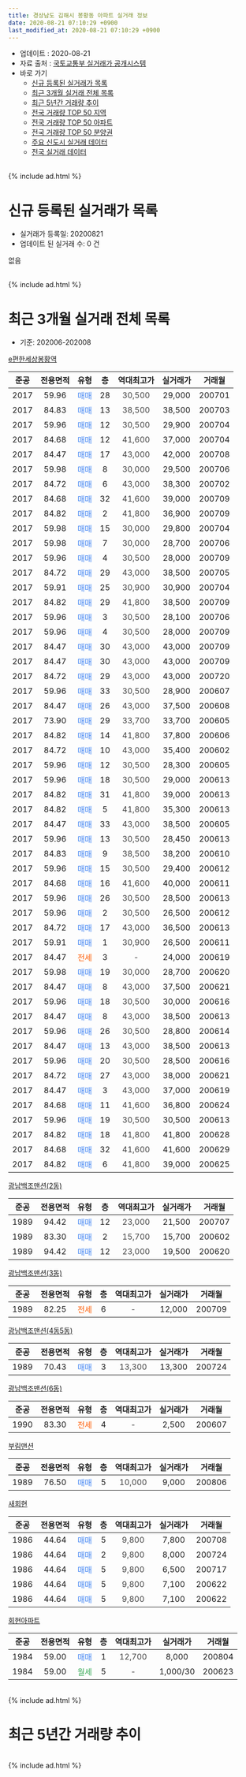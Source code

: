 ```yaml
---
title: 경상남도 김해시 봉황동 아파트 실거래 정보
date: 2020-08-21 07:10:29 +0900
last_modified_at: 2020-08-21 07:10:29 +0900
---
```


* 업데이트 : 2020-08-21
* 자료 출처 : [국토교통부 실거래가 공개시스템](http://rt.molit.go.kr)
* 바로 가기
    * [신규 등록된 실거래가 목록](#신규-등록된-실거래가-목록)
    * [최근 3개월 실거래 전체 목록](#최근-3개월-실거래-전체-목록)
    * [최근 5년간 거래량 추이](#최근-5년간-거래량-추이)
    * [전국 거래량 TOP 50 지역](https://inasie.github.io/apt-trade-info/최근-3개월-전국에서-가장-거래가-많이-발생한-지역)
    * [전국 거래량 TOP 50 아파트](https://inasie.github.io/apt-trade-info/최근-3개월-전국에서-가장-거래가-많이-발생한-아파트)
    * [전국 거래량 TOP 50 분양권](https://inasie.github.io/apt-trade-info/최근-3개월-전국에서-가장-거래가-많이-발생한-분양권)
    * [주요 신도시 실거래 데이터](https://inasie.github.io/apt-trade-info/주요-신도시)
    * [전국 실거래 데이터](https://inasie.github.io/apt-trade-info/전국)
<br>
{% include ad.html %}
<br>

# 신규 등록된 실거래가 목록
* 실거래가 등록일: 20200821
* 업데이트 된 실거래 수: 0 건

없음

<br>
{% include ad.html %}
<br>

# 최근 3개월 실거래 전체 목록
* 기준: 202006-202008


[e편한세상봉황역](https://search.naver.com/search.naver?query=%EA%B2%BD%EC%83%81%EB%82%A8%EB%8F%84+%EA%B9%80%ED%95%B4%EC%8B%9C+%EB%B4%89%ED%99%A9%EB%8F%99+e%ED%8E%B8%ED%95%9C%EC%84%B8%EC%83%81%EB%B4%89%ED%99%A9%EC%97%AD)

|준공|전용면적|유형|층|역대최고가|실거래가|거래월|
|:---:|:---:|:---:|:---:|:---:|:---:|:---:|
|2017|59.96|<span style="color:#4285f3">매매</span>|28|<span style="color:#444444">30,500</span>|29,000|200701|
|2017|84.83|<span style="color:#4285f3">매매</span>|13|<span style="color:#444444">38,500</span>|38,500|200703|
|2017|59.96|<span style="color:#4285f3">매매</span>|12|<span style="color:#444444">30,500</span>|29,900|200704|
|2017|84.68|<span style="color:#4285f3">매매</span>|12|<span style="color:#444444">41,600</span>|37,000|200704|
|2017|84.47|<span style="color:#4285f3">매매</span>|17|<span style="color:#444444">43,000</span>|42,000|200708|
|2017|59.98|<span style="color:#4285f3">매매</span>|8|<span style="color:#444444">30,000</span>|29,500|200706|
|2017|84.72|<span style="color:#4285f3">매매</span>|6|<span style="color:#444444">43,000</span>|38,300|200702|
|2017|84.68|<span style="color:#4285f3">매매</span>|32|<span style="color:#444444">41,600</span>|39,000|200709|
|2017|84.82|<span style="color:#4285f3">매매</span>|2|<span style="color:#444444">41,800</span>|36,900|200709|
|2017|59.98|<span style="color:#4285f3">매매</span>|15|<span style="color:#444444">30,000</span>|29,800|200704|
|2017|59.98|<span style="color:#4285f3">매매</span>|7|<span style="color:#444444">30,000</span>|28,700|200706|
|2017|59.96|<span style="color:#4285f3">매매</span>|4|<span style="color:#444444">30,500</span>|28,000|200709|
|2017|84.72|<span style="color:#4285f3">매매</span>|29|<span style="color:#444444">43,000</span>|38,500|200705|
|2017|59.91|<span style="color:#4285f3">매매</span>|25|<span style="color:#444444">30,900</span>|30,900|200704|
|2017|84.82|<span style="color:#4285f3">매매</span>|29|<span style="color:#444444">41,800</span>|38,500|200709|
|2017|59.96|<span style="color:#4285f3">매매</span>|3|<span style="color:#444444">30,500</span>|28,100|200706|
|2017|59.96|<span style="color:#4285f3">매매</span>|4|<span style="color:#444444">30,500</span>|28,000|200709|
|2017|84.47|<span style="color:#4285f3">매매</span>|30|<span style="color:#444444">43,000</span>|43,000|200709|
|2017|84.47|<span style="color:#4285f3">매매</span>|30|<span style="color:#444444">43,000</span>|43,000|200709|
|2017|84.72|<span style="color:#4285f3">매매</span>|29|<span style="color:#444444">43,000</span>|43,000|200720|
|2017|59.96|<span style="color:#4285f3">매매</span>|33|<span style="color:#444444">30,500</span>|28,900|200607|
|2017|84.47|<span style="color:#4285f3">매매</span>|26|<span style="color:#444444">43,000</span>|37,500|200608|
|2017|73.90|<span style="color:#4285f3">매매</span>|29|<span style="color:#444444">33,700</span>|33,700|200605|
|2017|84.82|<span style="color:#4285f3">매매</span>|14|<span style="color:#444444">41,800</span>|37,800|200606|
|2017|84.72|<span style="color:#4285f3">매매</span>|10|<span style="color:#444444">43,000</span>|35,400|200602|
|2017|59.96|<span style="color:#4285f3">매매</span>|12|<span style="color:#444444">30,500</span>|28,300|200605|
|2017|59.96|<span style="color:#4285f3">매매</span>|18|<span style="color:#444444">30,500</span>|29,000|200613|
|2017|84.82|<span style="color:#4285f3">매매</span>|31|<span style="color:#444444">41,800</span>|39,000|200613|
|2017|84.82|<span style="color:#4285f3">매매</span>|5|<span style="color:#444444">41,800</span>|35,300|200613|
|2017|84.47|<span style="color:#4285f3">매매</span>|33|<span style="color:#444444">43,000</span>|38,500|200605|
|2017|59.96|<span style="color:#4285f3">매매</span>|13|<span style="color:#444444">30,500</span>|28,450|200613|
|2017|84.83|<span style="color:#4285f3">매매</span>|9|<span style="color:#444444">38,500</span>|38,200|200610|
|2017|59.96|<span style="color:#4285f3">매매</span>|15|<span style="color:#444444">30,500</span>|29,400|200612|
|2017|84.68|<span style="color:#4285f3">매매</span>|16|<span style="color:#444444">41,600</span>|40,000|200611|
|2017|59.96|<span style="color:#4285f3">매매</span>|26|<span style="color:#444444">30,500</span>|28,500|200613|
|2017|59.96|<span style="color:#4285f3">매매</span>|2|<span style="color:#444444">30,500</span>|26,500|200612|
|2017|84.72|<span style="color:#4285f3">매매</span>|17|<span style="color:#444444">43,000</span>|36,500|200613|
|2017|59.91|<span style="color:#4285f3">매매</span>|1|<span style="color:#444444">30,900</span>|26,500|200611|
|2017|84.47|<span style="color:#ff5a00">전세</span>|3|<span style="color:#444444">-</span>|24,000|200619|
|2017|59.98|<span style="color:#4285f3">매매</span>|19|<span style="color:#444444">30,000</span>|28,700|200620|
|2017|84.47|<span style="color:#4285f3">매매</span>|8|<span style="color:#444444">43,000</span>|37,500|200621|
|2017|59.96|<span style="color:#4285f3">매매</span>|18|<span style="color:#444444">30,500</span>|30,000|200616|
|2017|84.47|<span style="color:#4285f3">매매</span>|8|<span style="color:#444444">43,000</span>|38,500|200613|
|2017|59.96|<span style="color:#4285f3">매매</span>|26|<span style="color:#444444">30,500</span>|28,800|200614|
|2017|84.47|<span style="color:#4285f3">매매</span>|13|<span style="color:#444444">43,000</span>|38,500|200613|
|2017|59.96|<span style="color:#4285f3">매매</span>|20|<span style="color:#444444">30,500</span>|28,500|200616|
|2017|84.72|<span style="color:#4285f3">매매</span>|27|<span style="color:#444444">43,000</span>|38,000|200621|
|2017|84.47|<span style="color:#4285f3">매매</span>|3|<span style="color:#444444">43,000</span>|37,000|200619|
|2017|84.68|<span style="color:#4285f3">매매</span>|11|<span style="color:#444444">41,600</span>|36,800|200624|
|2017|59.96|<span style="color:#4285f3">매매</span>|19|<span style="color:#444444">30,500</span>|30,500|200613|
|2017|84.82|<span style="color:#4285f3">매매</span>|18|<span style="color:#444444">41,800</span>|41,800|200628|
|2017|84.68|<span style="color:#4285f3">매매</span>|32|<span style="color:#444444">41,600</span>|41,600|200629|
|2017|84.82|<span style="color:#4285f3">매매</span>|6|<span style="color:#444444">41,800</span>|39,000|200625|


<script async src="//pagead2.googlesyndication.com/pagead/js/adsbygoogle.js"></script>
<!-- 기본 -->
<ins class="adsbygoogle"
     style="display:block"
     data-ad-client="ca-pub-2446590836940007"
     data-ad-slot="1659523306"
     data-ad-format="auto"
     data-full-width-responsive="true"></ins>
<script>
(adsbygoogle = window.adsbygoogle || []).push({});
</script>


[광남백조맨션(2동)](https://search.naver.com/search.naver?query=%EA%B2%BD%EC%83%81%EB%82%A8%EB%8F%84+%EA%B9%80%ED%95%B4%EC%8B%9C+%EB%B4%89%ED%99%A9%EB%8F%99+%EA%B4%91%EB%82%A8%EB%B0%B1%EC%A1%B0%EB%A7%A8%EC%85%98%282%EB%8F%99%29)

|준공|전용면적|유형|층|역대최고가|실거래가|거래월|
|:---:|:---:|:---:|:---:|:---:|:---:|:---:|
|1989|94.42|<span style="color:#4285f3">매매</span>|12|<span style="color:#444444">23,000</span>|21,500|200707|
|1989|83.30|<span style="color:#4285f3">매매</span>|2|<span style="color:#444444">15,700</span>|15,700|200602|
|1989|94.42|<span style="color:#4285f3">매매</span>|12|<span style="color:#444444">23,000</span>|19,500|200620|

[광남백조맨션(3동)](https://search.naver.com/search.naver?query=%EA%B2%BD%EC%83%81%EB%82%A8%EB%8F%84+%EA%B9%80%ED%95%B4%EC%8B%9C+%EB%B4%89%ED%99%A9%EB%8F%99+%EA%B4%91%EB%82%A8%EB%B0%B1%EC%A1%B0%EB%A7%A8%EC%85%98%283%EB%8F%99%29)

|준공|전용면적|유형|층|역대최고가|실거래가|거래월|
|:---:|:---:|:---:|:---:|:---:|:---:|:---:|
|1989|82.25|<span style="color:#ff5a00">전세</span>|6|<span style="color:#444444">-</span>|12,000|200709|

[광남백조맨션(4동5동)](https://search.naver.com/search.naver?query=%EA%B2%BD%EC%83%81%EB%82%A8%EB%8F%84+%EA%B9%80%ED%95%B4%EC%8B%9C+%EB%B4%89%ED%99%A9%EB%8F%99+%EA%B4%91%EB%82%A8%EB%B0%B1%EC%A1%B0%EB%A7%A8%EC%85%98%284%EB%8F%995%EB%8F%99%29)

|준공|전용면적|유형|층|역대최고가|실거래가|거래월|
|:---:|:---:|:---:|:---:|:---:|:---:|:---:|
|1989|70.43|<span style="color:#4285f3">매매</span>|3|<span style="color:#444444">13,300</span>|13,300|200724|

[광남백조맨션(6동)](https://search.naver.com/search.naver?query=%EA%B2%BD%EC%83%81%EB%82%A8%EB%8F%84+%EA%B9%80%ED%95%B4%EC%8B%9C+%EB%B4%89%ED%99%A9%EB%8F%99+%EA%B4%91%EB%82%A8%EB%B0%B1%EC%A1%B0%EB%A7%A8%EC%85%98%286%EB%8F%99%29)

|준공|전용면적|유형|층|역대최고가|실거래가|거래월|
|:---:|:---:|:---:|:---:|:---:|:---:|:---:|
|1990|83.30|<span style="color:#ff5a00">전세</span>|4|<span style="color:#444444">-</span>|2,500|200607|

[부림맨션](https://search.naver.com/search.naver?query=%EA%B2%BD%EC%83%81%EB%82%A8%EB%8F%84+%EA%B9%80%ED%95%B4%EC%8B%9C+%EB%B4%89%ED%99%A9%EB%8F%99+%EB%B6%80%EB%A6%BC%EB%A7%A8%EC%85%98)

|준공|전용면적|유형|층|역대최고가|실거래가|거래월|
|:---:|:---:|:---:|:---:|:---:|:---:|:---:|
|1989|76.50|<span style="color:#4285f3">매매</span>|5|<span style="color:#444444">10,000</span>|9,000|200806|

[새회현](https://search.naver.com/search.naver?query=%EA%B2%BD%EC%83%81%EB%82%A8%EB%8F%84+%EA%B9%80%ED%95%B4%EC%8B%9C+%EB%B4%89%ED%99%A9%EB%8F%99+%EC%83%88%ED%9A%8C%ED%98%84)

|준공|전용면적|유형|층|역대최고가|실거래가|거래월|
|:---:|:---:|:---:|:---:|:---:|:---:|:---:|
|1986|44.64|<span style="color:#4285f3">매매</span>|5|<span style="color:#444444">9,800</span>|7,800|200708|
|1986|44.64|<span style="color:#4285f3">매매</span>|2|<span style="color:#444444">9,800</span>|8,000|200724|
|1986|44.64|<span style="color:#4285f3">매매</span>|5|<span style="color:#444444">9,800</span>|6,500|200717|
|1986|44.64|<span style="color:#4285f3">매매</span>|5|<span style="color:#444444">9,800</span>|7,100|200622|
|1986|44.64|<span style="color:#4285f3">매매</span>|5|<span style="color:#444444">9,800</span>|7,100|200622|

[회현아파트](https://search.naver.com/search.naver?query=%EA%B2%BD%EC%83%81%EB%82%A8%EB%8F%84+%EA%B9%80%ED%95%B4%EC%8B%9C+%EB%B4%89%ED%99%A9%EB%8F%99+%ED%9A%8C%ED%98%84%EC%95%84%ED%8C%8C%ED%8A%B8)

|준공|전용면적|유형|층|역대최고가|실거래가|거래월|
|:---:|:---:|:---:|:---:|:---:|:---:|:---:|
|1984|59.00|<span style="color:#4285f3">매매</span>|1|<span style="color:#444444">12,700</span>|8,000|200804|
|1984|59.00|<span style="color:#34a853">월세</span>|5|<span style="color:#444444">-</span>|1,000/30|200623|


<br>
{% include ad.html %}
<br>

# 최근 5년간 거래량 추이


<div style="width:100%;">
    <canvas id="deal_progress" height="200"></canvas>
</div>

<script>
new Chart(document.getElementById("deal_progress"), {
    type: 'line',
    data: {
        labels: ['201508','201509','201510','201511','201512','201601','201602','201603','201604','201605','201606','201607','201608','201609','201610','201611','201612','201701','201702','201703','201704','201705','201706','201707','201708','201709','201710','201711','201712','201801','201802','201803','201804','201805','201806','201807','201808','201809','201810','201811','201812','201901','201902','201903','201904','201905','201906','201907','201908','201909','201910','201911','201912','202001','202002','202003','202004','202005','202006','202007','202008'],
        datasets: [{
            label: '매매',
            pointRadius: 1,
            data: [1, 3, 2, 7, 9, 8, 3, 4, 7, 2, 3, 2, 1, 1, 2, 4, 2, 3, 3, 4, 2, 4, 2, 2, 2, 3, 9, 3, 2, 2, 6, 1, 4, 3, 3, 1, 2, 2, 8, 2, 2, 2, 5, 8, 1, 5, 3, 3, 3, 6, 5, 9, 20, 17, 10, 5, 19, 14, 36, 25, 2],
            borderColor: "rgba(255, 201, 14, 1)",
            backgroundColor: "rgba(255, 201, 14, 0.5)",
            fill: false,
            lineTension: 0
        },{
            label: '전월세',
            pointRadius: 1,
            data: [2, 2, 2, 1, 1, 2, 0, 1, 5, 4, 1, 0, 0, 2, 0, 0, 3, 0, 4, 3, 8, 14, 23, 26, 33, 34, 22, 19, 7, 4, 5, 3, 6, 3, 2, 0, 1, 2, 1, 1, 6, 3, 3, 7, 6, 10, 6, 12, 10, 14, 9, 8, 8, 3, 11, 10, 3, 5, 3, 1, 0],
            borderColor: "rgba(0, 141, 185, 1)",
            backgroundColor: "rgba(0, 141, 185, 0.5)",
            fill: false,
            lineTension: 0
        }
        ]
    },
    options: {
        responsive: true,
        title: {
            display: false
        },
        tooltips: {
            mode: 'index',
            intersect: false
        },
        hover: {
            mode: 'nearest',
            intersect: true
        },
        scales: {
            xAxes: [{
                display: true,
                scaleLabel: {
                    display: true,
                    labelString: '년/월'
                }
            }],
            yAxes: [{
                display: true,
                ticks: {
                    suggestedMin: 0,
                },
                scaleLabel: {
                    display: true,
                    labelString: '실거래 수'
                }
            }]
        }
    }
});

</script>


<br>
{% include ad.html %}
<br>

